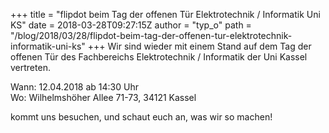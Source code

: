 +++
title = "flipdot beim Tag der offenen Tür Elektrotechnik / Informatik Uni KS"
date = 2018-03-28T09:27:15Z
author = "typ_o"
path = "/blog/2018/03/28/flipdot-beim-tag-der-offenen-tur-elektrotechnik-informatik-uni-ks"
+++
Wir sind wieder mit einem Stand auf dem Tag der offenen Tür des
Fachbereichs Elektrotechnik / Informatik der Uni Kassel vertreten.  
  
Wann: 12.04.2018 ab 14:30 Uhr  
Wo: Wilhelmshöher Allee 71-73, 34121 Kassel

kommt uns besuchen, und schaut euch an, was wir so machen\!

